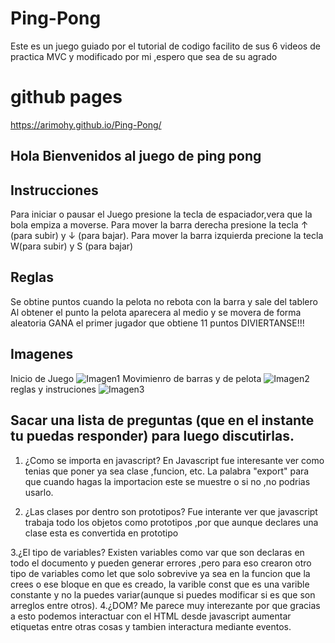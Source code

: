 # Ping-Pong
Este es un juego guiado por el tutorial de codigo facilito de sus 6 videos de practica MVC y modificado por mi ,espero que sea de su agrado
# github pages
https://arimohy.github.io/Ping-Pong/
## Hola Bienvenidos al juego de ping pong

## Instrucciones
Para iniciar o pausar el Juego presione la tecla de espaciador,vera que la bola empiza a moverse.
Para mover la barra derecha presione la tecla  ↑ (para subir) y ↓ (para bajar).
Para mover la barra izquierda precione la tecla W(para subir) y S (para bajar)

## Reglas
Se obtine puntos cuando la pelota no rebota con la barra y sale del tablero
Al obtener el punto la pelota aparecera al medio y se movera de forma aleatoria
GANA el primer jugador que obtiene 11 puntos DIVIERTANSE!!!


## Imagenes 
Inicio de Juego
![Imagen1](1.png)
Movimienro de barras y de pelota
![Imagen2](2.png)
reglas y instruciones
![Imagen3](3.png)

## Sacar una lista de preguntas (que en el instante tu puedas responder) para luego discutirlas.

1. ¿Como se importa en javascript?
En Javascript fue interesante ver como tenias que poner ya sea clase ,funcion, etc. La palabra "export" para que cuando hagas la importacion este se muestre o si no ,no podrias usarlo.

2. ¿Las clases por dentro son prototipos?
Fue interante ver que javascript trabaja todo los objetos como prototipos ,por que aunque declares una clase esta es convertida en prototipo

3.¿El tipo de variables?
Existen variables como var que son declaras en todo el documento y pueden generar errores ,pero para eso crearon otro tipo de variables como let que solo sobrevive ya sea en la funcion que la crees o ese bloque en que es creado, la varible const que es una varible constante y no la puedes variar(aunque si puedes modificar si es que son arreglos entre otros).
4.¿DOM?
Me parece muy interezante por que gracias a esto podemos interactuar con el HTML desde javascript aumentar etiquetas entre otras cosas y tambien interactura mediante eventos.
